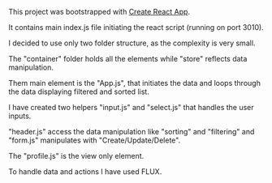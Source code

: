 This project was bootstrapped with [Create React App](https://github.com/facebook/create-react-app).

It contains main index.js file initiating the react script (running on port 3010).

I decided to use only two folder structure, as the complexity is very small.

The "container" folder holds all the elements while "store" reflects data manipulation.

Them main element is the "App.js", that initiates the data and loops through the data displaying filtered and sorted list.

I have created two helpers "input.js" and "select.js" that handles the user inputs.

"header.js" access the data manipulation like "sorting" and "filtering" and "form.js" manipulates with "Create/Update/Delete".

The "profile.js" is the view only element.


To handle data and actions I have used FLUX. 
